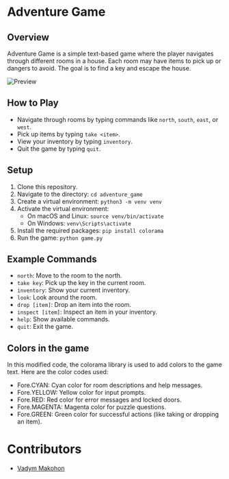 # Adventure Game

## Overview
Adventure Game is a simple text-based game where the player navigates through different rooms in a house. Each room may have items to pick up or dangers to avoid. The goal is to find a key and escape the house.

![Preview](https://github.com/VadymMakohon/adventure_game/assets/138728243/56533d1e-b991-4ac1-95c1-8b552cd742d1)

## How to Play
- Navigate through rooms by typing commands like `north`, `south`, `east`, or `west`.
- Pick up items by typing `take <item>`.
- View your inventory by typing `inventory`.
- Quit the game by typing `quit`.

## Setup
1. Clone this repository.
2. Navigate to the directory: `cd adventure_game`
3. Create a virtual environment: `python3 -m venv venv`
4. Activate the virtual environment:
   - On macOS and Linux: `source venv/bin/activate`
   - On Windows: `venv\Scripts\activate`
5. Install the required packages: `pip install colorama`
6. Run the game: `python game.py`

## Example Commands
- `north`: Move to the room to the north.
- `take key`: Pick up the key in the current room.
- `inventory`: Show your current inventory.
- `look`: Look around the room.
- `drop [item]`: Drop an item into the room.
- `inspect [item]`: Inspect an item in your inventory.
- `help`: Show available commands.
- `quit`: Exit the game.

## Colors in the game
In this modified code, the colorama library is used to add colors to the game text. Here are the color codes used:

- Fore.CYAN: Cyan color for room descriptions and help messages.
- Fore.YELLOW: Yellow color for input prompts.
- Fore.RED: Red color for error messages and locked doors.
- Fore.MAGENTA: Magenta color for puzzle questions.
- Fore.GREEN: Green color for successful actions (like taking or dropping an item). 

# Contributors
- [Vadym Makohon](https://github.com/VadymMakohon)
